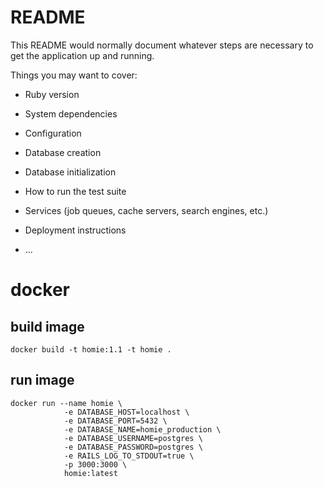# README

This README would normally document whatever steps are necessary to get the
application up and running.

Things you may want to cover:

* Ruby version

* System dependencies

* Configuration

* Database creation

* Database initialization

* How to run the test suite

* Services (job queues, cache servers, search engines, etc.)

* Deployment instructions

* ...
# docker

## build image

```
docker build -t homie:1.1 -t homie .
```

## run image

```
docker run --name homie \
            -e DATABASE_HOST=localhost \
            -e DATABASE_PORT=5432 \
            -e DATABASE_NAME=homie_production \
            -e DATABASE_USERNAME=postgres \
            -e DATABASE_PASSWORD=postgres \
            -e RAILS_LOG_TO_STDOUT=true \
            -p 3000:3000 \
            homie:latest
```